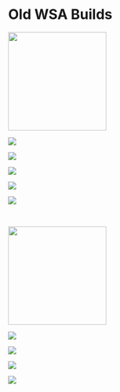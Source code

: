

#  Old WSA Builds

<img src="https://upload.wikimedia.org/wikipedia/commons/e/e6/Windows_11_logo.svg" style="width: 200px;"/>

[![](https://img.shields.io/badge/Windows%20Subsystem%20For%20Android%3A%202301.40000.4.0-Download%20x64-blueviolet?style=for-the-badge&logo=windows11)](https://github.com/MustardChef/WSABuilds/releases/tag/Windows_11_2301.40000.4.0)

[![](https://img.shields.io/badge/Windows%20Subsystem%20For%20Android%3A%202301.40000.4.0-Download%20arm64-blueviolet?style=for-the-badge&logo=windows11)](https://github.com/MustardChef/WSABuilds/releases/tag/Windows_11_2301.40000.4.0_arm64)

[![](https://img.shields.io/badge/Windows%20Subsystem%20For%20Android%3A%202211.40000.11.0-Download%20x64-blueviolet?style=for-the-badge&logo=windows11)](https://github.com/MustardChef/WSABuilds/releases/tag/Windows_11_2211.40000.11.0)

[![](https://img.shields.io/badge/Windows%20Subsystem%20For%20Android%3A%202211.40000.10.0-Download%20x64-blueviolet?style=for-the-badge&logo=windows11)](https://github.com/MustardChef/WSABuilds/releases/tag/Windows_11_2211.40000.10.0)

[![](https://img.shields.io/badge/Windows%20Subsystem%20For%20Android%3A%202210.40000.7.0-Download%20x64-blueviolet?style=for-the-badge&logo=windows11)](https://github.com/MustardChef/WSABuilds/releases/tag/Windows_11_2210.40000.7.0)

&nbsp;

<img src="https://upload.wikimedia.org/wikipedia/commons/0/05/Windows_10_Logo.svg" style="width: 200px;"/>

[![](https://img.shields.io/badge/Windows%20Subsystem%20For%20Android%3A%202301.40000.4.0-Download%20x64%20-9cf?style=for-the-badge&logo=windows)](https://github.com/MustardChef/WSABuilds/releases/tag/Windows_10_2301.40000.4.0)

[![](https://img.shields.io/badge/Windows%20Subsystem%20For%20Android%3A%202211.40000.11.0-Download%20x64%20-9cf?style=for-the-badge&logo=windows)](https://github.com/MustardChef/WSABuilds/releases/tag/Windows_10_2211.40000.11.0)

[![](https://img.shields.io/badge/Windows%20Subsystem%20For%20Android%3A%202211.40000.10.0-Download%20x64%20-9cf?style=for-the-badge&logo=windows)](https://github.com/MustardChef/WSABuilds/releases/tag/Windows_10_2211.40000.10.0)

[![](https://img.shields.io/badge/Windows%20Subsystem%20For%20Android%3A%202210.40000.7.0-Download%20x64-9cf?style=for-the-badge&logo=windows)](https://github.com/MustardChef/WSABuilds/releases/tag/Windows_10_2210.40000.7.0)

